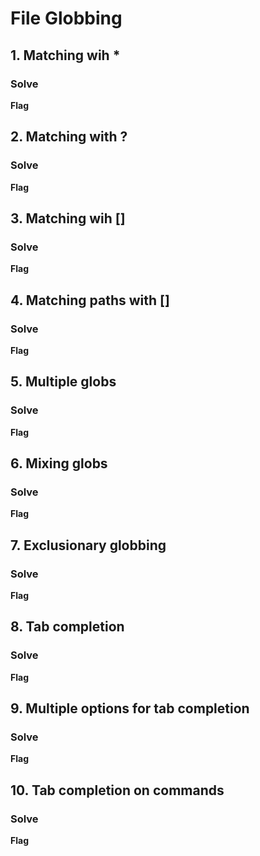 # File Globbing

## 1. Matching wih *

### Solve
**Flag**
## 2. Matching with ?

### Solve
**Flag**

## 3. Matching wih []

### Solve
**Flag**

## 4. Matching paths with []

### Solve
**Flag**
## 5. Multiple globs

### Solve
**Flag**

## 6. Mixing globs

### Solve
**Flag**

## 7. Exclusionary globbing

### Solve
**Flag**

## 8. Tab completion

### Solve
**Flag**

## 9. Multiple options for tab completion

### Solve
**Flag**

## 10. Tab completion on commands

### Solve
**Flag**
